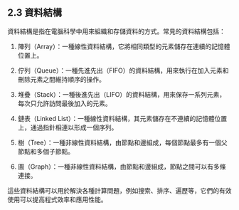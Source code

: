## 2.3 資料結構

資料結構是指在電腦科學中用來組織和存儲資料的方式。常見的資料結構包括：

1. 陣列（Array）：一種線性資料結構，它將相同類型的元素儲存在連續的記憶體位置上。

2. 佇列（Queue）：一種先進先出（FIFO）的資料結構，用來執行在加入元素和刪除元素之間維持順序的操作。

3. 堆疊（Stack）：一種後進先出（LIFO）的資料結構，用來保存一系列元素，每次只允許訪問最後加入的元素。

4. 鏈表（Linked List）：一種線性資料結構，其元素儲存在不連續的記憶體位置上，通過指針相連以形成一個序列。

5. 樹（Tree）：一種非線性資料結構，由節點和邊組成，每個節點最多有一個父節點和多個子節點。

6. 圖（Graph）：一種非線性資料結構，由節點和邊組成，節點之間可以有多條連接。

這些資料結構可以用於解決各種計算問題，例如搜索、排序、遍歷等，它們的有效使用可以提高程式效率和應用性能。